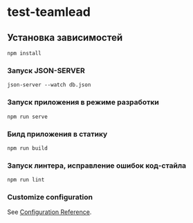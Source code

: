 # test-teamlead

## Установка зависимостей
```
npm install
```

### Запуск JSON-SERVER
```
json-server --watch db.json
```

### Запуск приложения в режиме разработки
```
npm run serve
```

### Билд приложения в статику
```
npm run build
```

### Запуск линтера, исправление ошибок код-стайла
```
npm run lint
```

### Customize configuration
See [Configuration Reference](https://cli.vuejs.org/config/).
